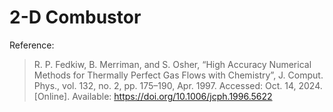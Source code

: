 # 2-D Combustor

Reference:
> R. P. Fedkiw, B. Merriman, and S. Osher, “High Accuracy Numerical Methods for Thermally Perfect Gas Flows with Chemistry”, J. Comput. Phys., vol. 132, no. 2, pp. 175–190, Apr. 1997. Accessed: Oct. 14, 2024. [Online]. Available: https://doi.org/10.1006/jcph.1996.5622